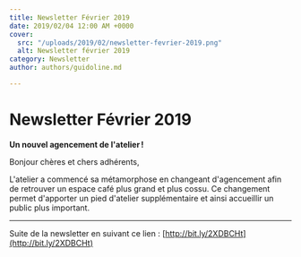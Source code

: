 ```yaml
---
title: Newsletter Février 2019
date: 2019/02/04 12:00 AM +0000
cover:
  src: "/uploads/2019/02/newsletter-fevrier-2019.png"
  alt: Newsletter février 2019
category: Newsletter
author: authors/guidoline.md

---
```

# Newsletter Février 2019

**Un nouvel agencement de l'atelier !**

Bonjour chères et chers adhérents,

L'atelier a commencé sa métamorphose en changeant d'agencement afin de retrouver un espace café plus grand et plus cossu. Ce changement permet d'apporter un pied d'atelier supplémentaire et ainsi accueillir un public plus important.

---

Suite de la newsletter en suivant ce lien : [http://bit.ly/2XDBCHt](http://bit.ly/2XDBCHt)